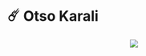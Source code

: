 # ☄️ Otso Karali

<p align="center">
  <!-- Typing SVG -->
  <a href="https://github.com/OtsoKarali/readme-typing-svg">
    <img src="https://readme-typing-svg.demolab.com/?lines=4yrs%2B%20Coding%20Experience;Aspiring%20Financial%20Quantitative%20Trader;Passionate%20About%20Machine%20Learning&font=Fira%20Code&center=true&width=440&height=45&color=f75c7e&vCenter=true&pause=1000&size=22" /></a>
</p>
